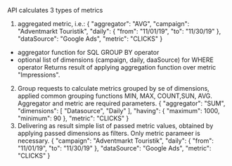 API calculates 3 types of metrics
1. aggregated metric, i.e.:
{
  "aggregator": "AVG",
  "campaign": "Adventmarkt Touristik",
  "daily": {
    "from": "11/01/19",
    "to": "11/30/19"
  },
  "dataSource": "Google Ads",
  "metric": "CLICKS"
}
 - aggregator function for SQL GROUP BY operator
 -  optional list of dimensions (campaign, daily, daaSource) for WHERE operator
 Returns result of applying aggregation function over metric "Impressions".
 
 2. Group requests to calculate metrics grouped by se of dimensions, applied common grouping
 functions MIN, MAX, COUNT,SUN, AVG. Aggregator and metric are required parameters. 
    {
      "aggregator": "SUM",
      "dimensions": [
        "Datasource", "Daily"
      ],
      "having": {
        "maximum": 1000,
        "minimum": 90
      },
      "metric": "CLICKS"
    }
 3. Delivering as result simple list of passed metric values, obtained by applying passed 
 dimensions as filters. Only metric parameer is necessary.
 {
   "campaign": "Adventmarkt Touristik",
   "daily": {
     "from": "11/01/19",
     "to": "11/30/19"
   },
   "dataSource": "Google Ads",
   "metric": "CLICKS"
 }